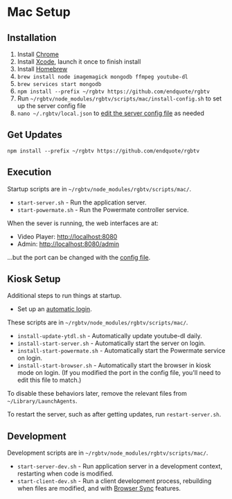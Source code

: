 # Mac Setup

## Installation

1. Install [Chrome](https://www.google.com/chrome/)
1. Install [Xcode](https://itunes.apple.com/us/app/xcode/id497799835?mt=12), launch it once to finish install
1. Install [Homebrew](https://brew.sh)
1. `brew install node imagemagick mongodb ffmpeg youtube-dl`
1. `brew services start mongodb`
1. `npm install --prefix ~/rgbtv https://github.com/endquote/rgbtv`
1. Run `~/rgbtv/node_modules/rgbtv/scripts/mac/install-config.sh` to set up the server config file
1. `nano ~/.rgbtv/local.json` to [edit the server config file](config.md) as needed

## Get Updates

`npm install --prefix ~/rgbtv https://github.com/endquote/rgbtv`

## Execution

Startup scripts are in `~/rgbtv/node_modules/rgbtv/scripts/mac/`.

* `start-server.sh` - Run the application server.
* `start-powermate.sh` - Run the Powermate controller service.

When the sever is running, the web interfaces are at:

* Video Player: [http://localhost:8080](http://localhost:8080)
* Admin: [http://localhost:8080/admin](http://localhost:8080/admin)

...but the port can be changed with the [config file](config.md).

## Kiosk Setup

Additional steps to run things at startup.

* Set up an [automatic login](https://support.apple.com/en-us/HT201476).

These scripts are in `~/rgbtv/node_modules/rgbtv/scripts/mac/`.

* `install-update-ytdl.sh` - Automatically update youtube-dl daily.
* `install-start-server.sh` - Automatically start the server on login.
* `install-start-powermate.sh` - Automatically start the Powermate service on login.
* `install-start-browser.sh` - Automatically start the browser in kiosk mode on login. (If you modified the port in the config file, you'll need to edit this file to match.)

To disable these behaviors later, remove the relevant files from `~/Library/LaunchAgents`.

To restart the server, such as after getting updates, run `restart-server.sh`.

## Development

Development scripts are in `~/rgbtv/node_modules/rgbtv/scripts/mac/`.

* `start-server-dev.sh` - Run application server in a development context, restarting when code is modified.
* `start-client-dev.sh` - Run a client development process, rebuilding when files are modified, and with [Browser Sync](https://browsersync.io) features.


